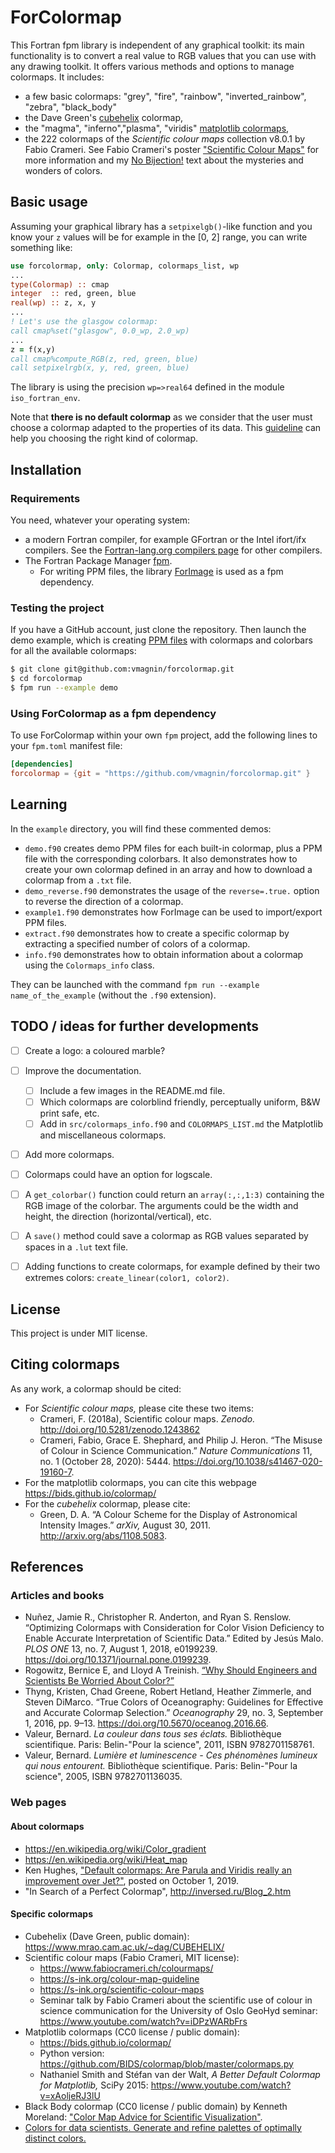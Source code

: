 # ForColormap

This Fortran fpm library is independent of any graphical toolkit: its main functionality is to convert a real value to RGB values that you can use with any drawing toolkit. It offers various methods and options to manage colormaps. It includes:

* a few basic colormaps: "grey", "fire", "rainbow", "inverted_rainbow", "zebra", "black_body"
* the Dave Green's [cubehelix](https://www.mrao.cam.ac.uk/~dag/CUBEHELIX/) colormap,
* the "magma", "inferno","plasma", "viridis" [matplotlib colormaps](https://bids.github.io/colormap/),
* the 222 colormaps of the *Scientific colour maps* collection v8.0.1 by Fabio Crameri. See Fabio Crameri's poster ["Scientific Colour Maps"](https://www.fabiocrameri.ch/ws/media-library/a17d02961b3a4544961416de2d7900a4/posterscientificcolourmaps_crameri.pdf) for more information and my [No Bijection!](NO_BIJECTION.md) text about the mysteries and wonders of colors.

## Basic usage

Assuming your graphical library has a `setpixelgb()`-like function and you know your `z` values will be for example in the [0, 2] range, you can write something like:

```fortran
use forcolormap, only: Colormap, colormaps_list, wp
...
type(Colormap) :: cmap
integer  :: red, green, blue
real(wp) :: z, x, y
...
! Let's use the glasgow colormap:
call cmap%set("glasgow", 0.0_wp, 2.0_wp)
...
z = f(x,y)
call cmap%compute_RGB(z, red, green, blue)
call setpixelrgb(x, y, red, green, blue)
```

The library is using the precision `wp=>real64` defined in the module `iso_fortran_env`.

Note that **there is no default colormap** as we consider that the user must choose a colormap adapted to the properties of its data. This [guideline](https://s-ink.org/colour-map-guideline) can help you choosing the right kind of colormap.

## Installation

### Requirements

You need, whatever your operating system:

* a modern Fortran compiler, for example GFortran or the Intel ifort/ifx compilers. See the [Fortran-lang.org compilers page](https://fortran-lang.org/compilers/) for other compilers.
* The Fortran Package Manager [fpm](https://fpm.fortran-lang.org/).
  * For writing PPM files, the library [ForImage](https://github.com/gha3mi/forimage) is used as a fpm dependency.

### Testing the project

If you have a GitHub account, just clone the repository. Then launch the demo example, which is creating [PPM files](https://en.wikipedia.org/wiki/Netpbm#File_formats) with colormaps and colorbars for all the available colormaps:

```bash
$ git clone git@github.com:vmagnin/forcolormap.git
$ cd forcolormap
$ fpm run --example demo
```

### Using ForColormap as a fpm dependency

To use ForColormap within your own `fpm` project, add the following lines to your `fpm.toml` manifest file:

```toml
[dependencies]
forcolormap = {git = "https://github.com/vmagnin/forcolormap.git" }
```

## Learning

In the `example` directory, you will find these commented demos:
 
* `demo.f90` creates demo PPM files for each built-in colormap, plus a PPM file with the corresponding colorbars. It also demonstrates how to create your own colormap defined in an array and how to download a colormap from a `.txt` file.
* `demo_reverse.f90` demonstrates the usage of the `reverse=.true.` option to reverse the direction of a colormap.
* `example1.f90` demonstrates how ForImage can be used to import/export PPM files.
* `extract.f90` demonstrates how to create a specific colormap by extracting a specified number of colors of a colormap.
* `info.f90` demonstrates how to obtain information about a colormap using the `Colormaps_info` class.

They can be launched with the command `fpm run --example name_of_the_example` (without the `.f90` extension).


## TODO / ideas for further developments

* [ ] Create a logo: a coloured marble?
* [ ] Improve the documentation.
  * [ ] Include a few images in the README.md file.
  * [ ] Which colormaps are colorblind friendly, perceptually uniform, B&W print safe, etc.
  * [ ] Add in `src/colormaps_info.f90` and `COLORMAPS_LIST.md` the Matplotlib and miscellaneous colormaps.
* [ ] Add more colormaps.
* [ ] Colormaps could have an option for logscale.
* [ ] A `get_colorbar()` function could return an `array(:,:,1:3)` containing the RGB image of the colorbar. The arguments could be the width and height, the direction (horizontal/vertical), etc.
* [ ] A `save()` method could save a colormap as RGB values separated by spaces in a `.lut` text file.
* [ ] Adding functions to create colormaps, for example defined by their two extremes colors: `create_linear(color1, color2)`.


## License

This project is under MIT license.


## Citing colormaps

As any work, a colormap should be cited:

* For *Scientific colour maps,* please cite these two items:
  * Crameri, F. (2018a), Scientific colour maps. *Zenodo.* http://doi.org/10.5281/zenodo.1243862
  * Crameri, Fabio, Grace E. Shephard, and Philip J. Heron. “The Misuse of Colour in Science Communication.” *Nature Communications* 11, no. 1 (October 28, 2020): 5444. https://doi.org/10.1038/s41467-020-19160-7.
* For the matplotlib colormaps, you can cite this webpage https://bids.github.io/colormap/
* For the *cubehelix* colormap, please cite:
  * Green, D. A. “A Colour Scheme for the Display of Astronomical Intensity Images.” *arXiv,* August 30, 2011. http://arxiv.org/abs/1108.5083.


## References

### Articles and books

* Nuñez, Jamie R., Christopher R. Anderton, and Ryan S. Renslow. “Optimizing Colormaps with Consideration for Color Vision Deficiency to Enable Accurate Interpretation of Scientific Data.” Edited by Jesús Malo. *PLOS ONE* 13, no. 7, August 1, 2018, e0199239. https://doi.org/10.1371/journal.pone.0199239.
* Rogowitz, Bernice E, and Lloyd A Treinish. [“Why Should Engineers and Scientists Be Worried About Color?”](https://github.com/amadeusine/interesting-reads/blob/master/ibm-research__why-should-engineers-and-scientists-be-worried-about-color.pdf)
* Thyng, Kristen, Chad Greene, Robert Hetland, Heather Zimmerle, and Steven DiMarco. “True Colors of Oceanography: Guidelines for Effective and Accurate Colormap Selection.” *Oceanography* 29, no. 3, September 1, 2016, pp. 9–13. https://doi.org/10.5670/oceanog.2016.66.
* Valeur, Bernard. *La couleur dans tous ses éclats.* Bibliothèque scientifique. Paris: Belin-"Pour la science", 2011, ISBN 9782701158761.
* Valeur, Bernard. *Lumière et luminescence - Ces phénomènes lumineux qui nous entourent.* Bibliothèque scientifique. Paris: Belin-"Pour la science", 2005, ISBN 9782701136035.

### Web pages

#### About colormaps
* https://en.wikipedia.org/wiki/Color_gradient
* https://en.wikipedia.org/wiki/Heat_map
* Ken Hughes, ["Default colormaps: Are Parula and Viridis really an improvement over Jet?"](https://brushingupscience.com/2019/10/01/default-colormaps-are-parula-and-viridis-really-an-improvement-over-jet/), posted on October 1, 2019.
* "In Search of a Perfect Colormap", http://inversed.ru/Blog_2.htm

#### Specific colormaps
* Cubehelix (Dave Green, public domain): https://www.mrao.cam.ac.uk/~dag/CUBEHELIX/
* Scientific colour maps (Fabio Crameri, MIT license):
  * https://www.fabiocrameri.ch/colourmaps/
  * https://s-ink.org/colour-map-guideline
  * https://s-ink.org/scientific-colour-maps
  * Seminar talk by Fabio Crameri about the scientific use of colour in science communication for the University of Oslo GeoHyd seminar: https://www.youtube.com/watch?v=iDPzWARbFrs
* Matplotlib colormaps (CC0 license / public domain):
  * https://bids.github.io/colormap/
  * Python version: https://github.com/BIDS/colormap/blob/master/colormaps.py
  * Nathaniel Smith and Stéfan van der Walt, *A Better Default Colormap for Matplotlib,* SciPy 2015:  https://www.youtube.com/watch?v=xAoljeRJ3lU
* Black Body colormap (CC0 license / public domain) by Kenneth Moreland: ["Color Map Advice for Scientific Visualization"](https://www.kennethmoreland.com/color-advice/).
* [Colors for data scientists. Generate and refine palettes of optimally distinct colors.](https://medialab.github.io/iwanthue/)

